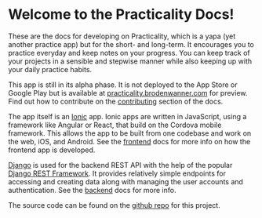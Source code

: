 # Welcome to the Practicality Docs!

These are the docs for developing on Practicality, which is a yapa (yet another practice app)
but for the short- and long-term. It encourages you to practice everyday and keep notes on your
progress. You can keep track of your projects in a sensible and stepwise manner while also
keeping up with your daily practice habits.

This app is still in its alpha phase. It is not deployed to the App Store or Google Play but
is available at [practicality.brodenwanner.com](https://practicality.brodenwanner.com) for
preview. Find out how to contribute on the [contributing](contributing.md) section of the docs.

The app itself is an [Ionic](https://ionicframework.com/) app. Ionic apps are written in
JavaScript, using a framework like Angular or React, that build on the Cordova mobile
framework. This allows the app to be built from one codebase and work on the web, iOS,
and Android. See the [frontend](frontend.md) docs for more info on how the frontend app
is developed.

[Django](https://www.djangoproject.com/) is used for the backend REST API with the help
of the popular [Django REST Framework](https://www.django-rest-framework.org/). It provides
relatively simple endpoints for accessing and creating data along with managing
the user accounts and authentication. See the [backend](backend.md) docs for more info.

The source code can be found on the [github repo](https://github.com/broden-wanner/practicality)
for this project.
